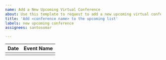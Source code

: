 ```yaml
---
name: Add a New Upcoming Virtual Conference
about: Use this template to request to add a new upcoming virtual conference.
title: 'Add <conference name> to the upcoming list'
labels: new upcoming conference
assignees: santosomar

---
```


| Date | Event Name |
|------|------------|
| <date> | [<event name> ](<website or Twitter>) |
